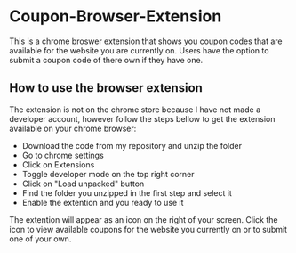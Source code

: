 # Coupon-Browser-Extension

This is a chrome broswer extension that shows you coupon codes that are available for the website 
you are currently on. Users have the option to submit a coupon code of there own if they have one.

## How to use the browser extension
The extension is not on the chrome store because I have not made a developer account, however follow the steps bellow
to get the extension available on your chrome browser:
* Download the code from my repository and unzip the folder
* Go to chrome settings
* Click on Extensions
* Toggle developer mode on the top right corner
* Click on "Load unpacked" button
* Find the folder you unzipped in the first step and select it
* Enable the extention and you ready to use it

The extention will appear as an icon on the right of your screen. Click the icon to view available coupons
for the website you currently on or to submit one of your own.
